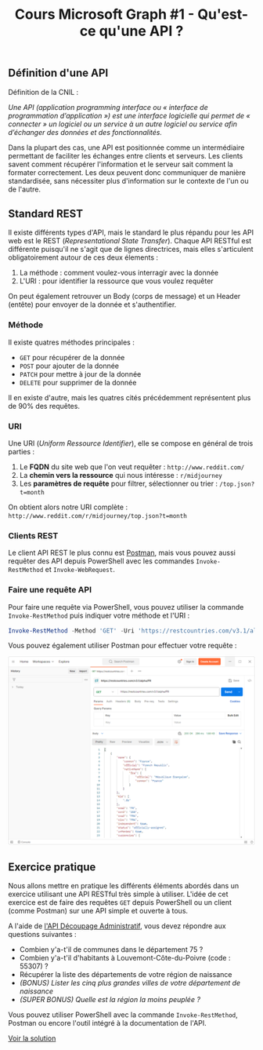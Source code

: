 ﻿---
layout: post
title: "Cours Microsoft Graph #1 - Qu'est-ce qu'une API ?"
description: "Concepts et principes de base pour l'utilisation d'une API RESTful"
tableOfContent: "/2023/09/17/cours-msgraph-sommaire"
nextLink:
  name: "Partie 2"
  id: "/2023/09/17/cours-msgraph-002"
prevLink:
  name: "Sommaire"
  id: "/2023/09/17/cours-msgraph-sommaire"
---

## Définition d'une API

Définition de la CNIL :

  *Une API (application programming interface ou « interface de programmation d’application ») est une interface logicielle qui permet de « connecter » un logiciel ou un service à un autre logiciel ou service afin d’échanger des données et des fonctionnalités.*

Dans la plupart des cas, une API est positionnée comme un intermédiaire permettant de faciliter les échanges entre clients et serveurs. Les clients savent comment récupérer l'information et le serveur sait comment la formater correctement. Les deux peuvent donc communiquer de manière standardisée, sans nécessiter plus d'information sur le contexte de l'un ou de l'autre.

## Standard REST

Il existe différents types d'API, mais le standard le plus répandu pour les API web est le REST (*Representational State Transfer*). Chaque API RESTful est différente puisqu'il ne s'agit que de lignes directrices, mais elles s'articulent obligatoirement autour de ces deux élements :

1. La méthode : comment voulez-vous interragir avec la donnée
2. L'URI : pour identifier la ressource que vous voulez requêter

On peut également retrouver un Body (corps de message) et un Header (entête) pour envoyer de la donnée et s'authentifier.

### Méthode

Il existe quatres méthodes principales :

- `GET` pour récupérer de la donnée
- `POST` pour ajouter de la donnée
- `PATCH` pour mettre à jour de la donnée
- `DELETE` pour supprimer de la donnée

Il en existe d'autre, mais les quatres cités précédemment représentent plus de 90% des requêtes.

### URI

Une URI (*Uniform Ressource Identifier*), elle se compose en général de trois parties :

1. Le **FQDN** du site web que l'on veut requêter : `http://www.reddit.com/`
2. La **chemin vers la ressource** qui nous intéresse : `r/midjourney`
3. Les **paramètres de requête** pour filtrer, sélectionner ou trier : `/top.json?t=month`

On obtient alors notre URI complète : `http://www.reddit.com/r/midjourney/top.json?t=month`

### Clients REST

Le client API REST le plus connu est [Postman](https://www.postman.com/downloads/?utm_source=postman-home), mais vous pouvez aussi requêter des API depuis PowerShell avec les commandes `Invoke-RestMethod` et `Invoke-WebRequest`.

### Faire une requête API

Pour faire une requête via PowerShell, vous pouvez utiliser la commande `Invoke-RestMethod` puis indiquer votre méthode et l'URI :

```powershell
Invoke-RestMethod -Method 'GET' -Uri 'https://restcountries.com/v3.1/alpha/FR'
```

Vous pouvez également utiliser Postman pour effectuer votre requête :

![Exemple de requête via Postman](/assets/images/postman-001.png)

## Exercice pratique

Nous allons mettre en pratique les différents éléments abordés dans un exercice utilisant une API RESTful très simple à utiliser. L'idée de cet exercice est de faire des requêtes `GET` depuis PowerShell ou un client (comme Postman) sur une API simple et ouverte à tous.

A l'aide de [l'API Découpage Administratif](https://api.gouv.fr/documentation/api-geo), vous devez répondre aux questions suivantes :

- Combien y'a-t'il de communes dans le département 75 ?
- Combien y'a-t'il d'habitants à Louvemont-Côte-du-Poivre (code : 55307) ?
- Récupérer la liste des départements de votre région de naissance
- *(BONUS) Lister les cinq plus grandes villes de votre département de naissance*
- *(SUPER BONUS) Quelle est la région la moins peuplée ?*

Vous pouvez utiliser PowerShell avec la commande `Invoke-RestMethod`, Postman ou encore l'outil intégré à la documentation de l'API.

<a class="solution" href="https://github.com/leobouard/leobouard.github.io/blob/main/assets/scripts/cours-msgraph-001.ps1" target="_blank">Voir la solution</a>
